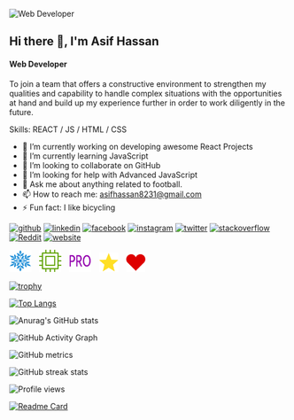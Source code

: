 ![Web Developer](https://media-exp1.licdn.com/dms/image/C4D16AQFiv6ST7DXmuA/profile-displaybackgroundimage-shrink_350_1400/0/1637295001090?e=1646265600&v=beta&t=vbkrMYAo5Fkn3m095AAPV9HNbeKsUDaZ7LUoWxYCx7g)
## Hi there 👋, I'm Asif Hassan
#### Web Developer

To join a team that offers a constructive environment to strengthen my qualities and capability to handle complex situations with the opportunities at hand and build up my experience further in order to work diligently in the future.

Skills: REACT / JS / HTML / CSS

- 🔭 I’m currently working on developing awesome React Projects 
- 🌱 I’m currently learning JavaScript 
- 👯 I’m looking to collaborate on GitHub 
- 🤔 I’m looking for help with Advanced JavaScript 
- 💬 Ask me about anything related to football. 
- 📫 How to reach me: asifhassan8231@gmail.com 
- ⚡ Fun fact: I like bicycling 

[<img src='https://cdn.jsdelivr.net/npm/simple-icons@3.0.1/icons/github.svg' alt='github' height='40'>](https://github.com/github)  [<img src='https://cdn.jsdelivr.net/npm/simple-icons@3.0.1/icons/linkedin.svg' alt='linkedin' height='40'>](https://www.linkedin.com/in/linkedin/)  [<img src='https://cdn.jsdelivr.net/npm/simple-icons@3.0.1/icons/facebook.svg' alt='facebook' height='40'>](https://www.facebook.com/facebook)  [<img src='https://cdn.jsdelivr.net/npm/simple-icons@3.0.1/icons/instagram.svg' alt='instagram' height='40'>](https://www.instagram.com/instagram/)  [<img src='https://cdn.jsdelivr.net/npm/simple-icons@3.0.1/icons/twitter.svg' alt='twitter' height='40'>](https://twitter.com/twitter)  [<img src='https://cdn.jsdelivr.net/npm/simple-icons@3.0.1/icons/stackoverflow.svg' alt='stackoverflow' height='40'>](https://stackoverflow.com/users/16837081/asifhassan)  [<img src='https://cdn.jsdelivr.net/npm/simple-icons@3.0.1/icons/reddit.svg' alt='Reddit' height='40'>](https://www.reddit.com/user/reddit)  [<img src='https://cdn.jsdelivr.net/npm/simple-icons@3.0.1/icons/icloud.svg' alt='website' height='40'>](https://asif-hassan-portfolio.web.app/)  
 
<a href='https://archiveprogram.github.com/'><img src='https://raw.githubusercontent.com/acervenky/animated-github-badges/master/assets/acbadge.gif' width='40' height='40'></a> <a href='https://docs.github.com/en/developers'><img src='https://raw.githubusercontent.com/acervenky/animated-github-badges/master/assets/devbadge.gif' width='40' height='40'></a> <a href='https://github.com/pricing'><img src='https://raw.githubusercontent.com/acervenky/animated-github-badges/master/assets/pro.gif' width='40' height='40'></a> <a href='https://stars.github.com/'><img src='https://raw.githubusercontent.com/acervenky/animated-github-badges/master/assets/starbadge.gif' width='35' height='35'></a> <a href='https://docs.github.com/en/github/supporting-the-open-source-community-with-github-sponsors'><img src='https://raw.githubusercontent.com/acervenky/animated-github-badges/master/assets/sponsorbadge.gif' width='35' height='35'></a> 

[![trophy](https://github-profile-trophy.vercel.app/?username=asifhassan8231)](https://github.com/ryo-ma/github-profile-trophy)

[![Top Langs](https://github-readme-stats.vercel.app/api/top-langs/?username=asifhassan8231)](https://github.com/anuraghazra/github-readme-stats)

![Anurag's GitHub stats](https://github-readme-stats.vercel.app/api?username=asifhassan8231&theme=shades-of-purple&show_icons=true)

![GitHub Activity Graph](https://activity-graph.herokuapp.com/graph?username=asifhassan8231)  

![GitHub metrics](https://metrics.lecoq.io/asifhassan8231)  

![GitHub streak stats](https://github-readme-streak-stats.herokuapp.com/?user=asifhassan8231)  

![Profile views](https://gpvc.arturio.dev/asifhassan8231)  

[![Readme Card](https://github-readme-stats.vercel.app/api/pin/?username=asifhassan8231&repo=bicycle-shop-mongodb-node-client&theme=yeblu)](https://github.com/asifhassan8231/bicycle-shop-mongodb-node-client)
